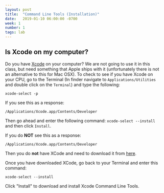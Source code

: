 ```yaml
---
layout: post
title:  "Command Line Tools (Installation)"
date:   2019-01-10 06:00:00 -0700
week: 1
number: 1
tags: lab
---
```


## Is Xcode on my computer?

Do you have [Xcode](https://developer.apple.com/xcode/) on your computer? We are not going to use it in this class, but need something that Apple ships with it (unfortunately there is not an alternative to this for Mac OSX). To check to see if you have Xcode on your CPU, go to the Terminal (In finder navigate to `Applications/Utilities` and double click on the `Terminal`) and type the following:

`xcode-select -p`

If you see this as a response:

`/Applications/Xcode.app/Contents/Developer`

Then go ahead and enter the following command: `xcode-select --install` and then click `Install`.

If you do **NOT** see this as a response:

`/Applications/Xcode.app/Contents/Developer`

Then you do **not** have XCode and need to download it from [here](https://itunes.apple.com/us/app/xcode/id497799835?mt=12).

Once you have downloaded XCode, go back to your Terminal and enter this command:

`xcode-select --install`

Click "Install" to download and install Xcode Command Line Tools.
